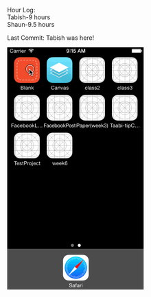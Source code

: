 Hour Log:<br>
Tabish-9 hours <br>
Shaun-9.5 hours


Last Commit: Tabish was here!

![animated gif](https://raw.githubusercontent.com/taabi/Blank/master/demo.gif)

